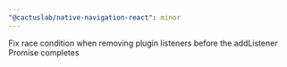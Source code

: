 ```yaml
---
"@cactuslab/native-navigation-react": minor
---
```


Fix race condition when removing plugin listeners before the addListener Promise completes
